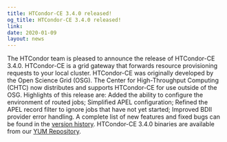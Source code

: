 ```yaml
---
title: HTCondor-CE 3.4.0 released!
og_title: HTCondor-CE 3.4.0 released!
link: 
date: 2020-01-09
layout: news
---
```


The HTCondor team is pleased to announce the release of HTCondor-CE 3.4.0.  HTCondor-CE is a grid gateway that forwards resource provisioning requests to your local cluster. HTCondor-CE was originally developed by the Open Science Grid (OSG). The Center for High-Throughput Computing (CHTC) now distributes and supports HTCondor-CE for use outside of the OSG.  Highlights of this release are: Added the ability to configure the environment of routed jobs; Simplified APEL configuration; Refined the APEL record filter to ignore jobs that have not yet started; Improved BDII provider error handling.  A complete list of new features and fixed bugs can be found in the <a href="https://htcondor-ce.readthedocs.io/en/stable/releases/#htcondor-ce-3-version-history"> version history</a>. HTCondor-CE 3.4.0 binaries are available from our <a href="http://htcondor.org/yum/">YUM Repository</a>. 
